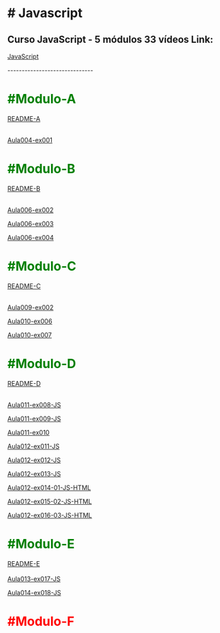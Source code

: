 <h1># Javascript</h1>

 <h2>Curso  JavaScript - 5 módulos 33 vídeos Link:</h2>
 
<a href="https://youtu.be/1-w1RfGIov4" target="_blank">JavaScript</a>

<p>------------------------------</p>

<!-- #MODULO-A -->
<h1 style="color: green; font-weight: 700;">#Modulo-A</h1>

<a href="https://rexoliveira.github.io/javascript/Modulo-A/README.html" target="_blank" >README-A</a><br><br>

<a href="https://rexoliveira.github.io/javascript/Modulo-A/aula004/ex001.html" target="_blank" >Aula004-ex001</a>

<!-- #MODULO-B -->
<h1 style="color: green; font-weight: 700;">#Modulo-B</h1>

<a href="https://rexoliveira.github.io/javascript/Modulo-B/README.html" target="_blank" >README-B</a><br><br>

<a href="https://rexoliveira.github.io/javascript/Modulo-B/aula006/ex002.html" target="_blank" >Aula006-ex002</a>

<a href="https://rexoliveira.github.io/javascript/Modulo-B/aula006/ex003.html" target="_blank" >Aula006-ex003</a>

<a href="https://rexoliveira.github.io/javascript/Modulo-B/aula006/ex004.html" target="_blank" >Aula006-ex004</a>

<!-- #MODULO-C -->
<h1 style="color: green; font-weight: 700;">#Modulo-C</h1>
<a href="https://rexoliveira.github.io/javascript/Modulo-C/README.html" target="_blank" >README-C</a><br><br>

<a href="https://rexoliveira.github.io/javascript/Modulo-C/aula009/ex005.html" target="_blank" >Aula009-ex002</a>

<a href="https://rexoliveira.github.io/javascript/Modulo-C/aula010/ex006.html" target="_blank" >Aula010-ex006</a>

<a href="https://rexoliveira.github.io/javascript/Modulo-C/aula010/ex007.html" target="_blank" >Aula010-ex007</a>

<!-- #MODULO-D -->
<h1 style="color: green; font-weight: 700;">#Modulo-D</h1>
<a href="https://rexoliveira.github.io/javascript/Modulo-D/README.html" target="_blank" >README-D</a><br><br>

<a href="https://rexoliveira.github.io/javascript/Modulo-D/Aula011" target="_blank" >Aula011-ex008-JS</a>

<a href="https://rexoliveira.github.io/javascript/Modulo-D/Aula011" target="_blank" >Aula011-ex009-JS</a>

<a href="https://rexoliveira.github.io/javascript/Modulo-D/Aula011/ex010.html" target="_blank" >Aula011-ex010</a>

<a href="https://github.com/rexoliveira/javascript/blob/master/Modulo-D/Aula012/ex011.js" target="_blank" >Aula012-ex011-JS</a>

<a href="https://github.com/rexoliveira/javascript/blob/master/Modulo-D/Aula012/ex012.js" target="_blank" >Aula012-ex012-JS</a>

<a href="https://github.com/rexoliveira/javascript/blob/master/Modulo-D/Aula012/ex013.js" target="_blank" >Aula012-ex013-JS</a>

<a href="https://rexoliveira.github.io/javascript/Modulo-D/Aula012exec/ex014_001_Modelo/ex014_001.html" target="_blank" >Aula012-ex014-01-JS-HTML</a>

<a href="https://rexoliveira.github.io/javascript/Modulo-D/Aula012exec/ex015_002/ex015_002.html" target="_blank" >Aula012-ex015-02-JS-HTML</a>

<a href="https://rexoliveira.github.io/javascript/Modulo-D/Aula012exec/ex016_003/ex016_003.html" target="_blank" >Aula012-ex016-03-JS-HTML</a>


<!-- #MODULO-E -->
<h1 style="color: green; font-weight: 700;">#Modulo-E</h1>
<a href="https://rexoliveira.github.io/javascript/Modulo-E/README.html" target="_blank" >README-E</a><br><br>
<a href="https://rexoliveira.github.io/javascript/Modulo-E/Aula013/ex017.js" target="_blank" >Aula013-ex017-JS</a>

<a href="https://rexoliveira.github.io/javascript/Modulo-E/Aula014/ex018.js" target="_blank" >Aula014-ex018-JS</a>

<!-- #MODULO-F -->
<h1 style="color: red; font-weight: 700;">#Modulo-F</h1>




